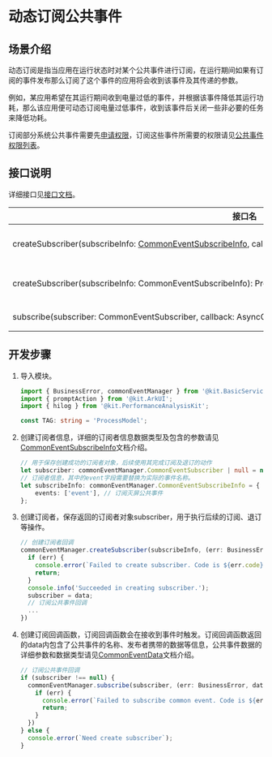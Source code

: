 # 动态订阅公共事件


## 场景介绍

动态订阅是指当应用在运行状态时对某个公共事件进行订阅，在运行期间如果有订阅的事件发布那么订阅了这个事件的应用将会收到该事件及其传递的参数。

例如，某应用希望在其运行期间收到电量过低的事件，并根据该事件降低其运行功耗，那么该应用便可动态订阅电量过低事件，收到该事件后关闭一些非必要的任务来降低功耗。

订阅部分系统公共事件需要先[申请权限](../../security/AccessToken/determine-application-mode.md)，订阅这些事件所需要的权限请见[公共事件权限列表](../../reference/apis-basic-services-kit/js-apis-commonEventManager.md#support)。


## 接口说明

详细接口见[接口文档](../../reference/apis-basic-services-kit/js-apis-commonEventManager.md#commoneventmanagersubscribe)。

| 接口名 | 接口描述 |
| -------- | -------- |
| createSubscriber(subscribeInfo:&nbsp;[CommonEventSubscribeInfo](../../reference/apis-basic-services-kit/js-apis-inner-commonEvent-commonEventSubscribeInfo.md),&nbsp;callback:&nbsp;AsyncCallback&lt;[CommonEventSubscriber](../../reference/apis-basic-services-kit/js-apis-inner-commonEvent-commonEventSubscriber.md#使用说明)&gt;):&nbsp;void | 创建订阅者对象（callback）。 |
| createSubscriber(subscribeInfo:&nbsp;CommonEventSubscribeInfo):&nbsp;Promise&lt;CommonEventSubscriber&gt; | 创建订阅者对象（promise）。 |
| subscribe(subscriber:&nbsp;CommonEventSubscriber,&nbsp;callback:&nbsp;AsyncCallback):&nbsp;void | 订阅公共事件。 |


## 开发步骤

1. 导入模块。
   
   ```ts
   import { BusinessError, commonEventManager } from '@kit.BasicServicesKit';
   import { promptAction } from '@kit.ArkUI';
   import { hilog } from '@kit.PerformanceAnalysisKit';

   const TAG: string = 'ProcessModel';
   ```

2. 创建订阅者信息，详细的订阅者信息数据类型及包含的参数请见[CommonEventSubscribeInfo](../../reference/apis-basic-services-kit/js-apis-inner-commonEvent-commonEventSubscribeInfo.md)文档介绍。
   
   ```ts
   // 用于保存创建成功的订阅者对象，后续使用其完成订阅及退订的动作
   let subscriber: commonEventManager.CommonEventSubscriber | null = null;
   // 订阅者信息，其中的event字段需要替换为实际的事件名称。
   let subscribeInfo: commonEventManager.CommonEventSubscribeInfo = {
       events: ['event'], // 订阅灭屏公共事件
   };
   ```

3. 创建订阅者，保存返回的订阅者对象subscriber，用于执行后续的订阅、退订等操作。
   
   ```ts
   // 创建订阅者回调
   commonEventManager.createSubscriber(subscribeInfo, (err: BusinessError, data: commonEventManager.CommonEventSubscriber) => {
     if (err) {
       console.error(`Failed to create subscriber. Code is ${err.code}, message is ${err.message}`);
       return;
     }
     console.info('Succeeded in creating subscriber.');
     subscriber = data;
     // 订阅公共事件回调
     ...
   })
   ```

4. 创建订阅回调函数，订阅回调函数会在接收到事件时触发。订阅回调函数返回的data内包含了公共事件的名称、发布者携带的数据等信息，公共事件数据的详细参数和数据类型请见[CommonEventData](../../reference/apis-basic-services-kit/js-apis-inner-commonEvent-commonEventData.md)文档介绍。
   
   ```ts
   // 订阅公共事件回调
   if (subscriber !== null) {
     commonEventManager.subscribe(subscriber, (err: BusinessError, data: commonEventManager.CommonEventData) => {
       if (err) {
         console.error(`Failed to subscribe common event. Code is ${err.code}, message is ${err.message}`);
         return;
       }
     })
   } else {
     console.error(`Need create subscriber`);
   }
   ```
